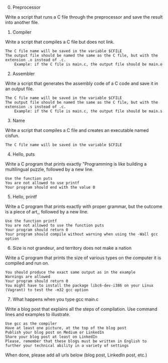 
0. Preprocessor

Write a script that runs a C file through the preprocessor and save the result into another file.


1. Compiler

Write a script that compiles a C file but does not link.

    The C file name will be saved in the variable $CFILE
    The output file should be named the same as the C file, but with the extension .o instead of .c.
        Example: if the C file is main.c, the output file should be main.o


2. Assembler

Write a script that generates the assembly code of a C code and save it in an output file.

    The C file name will be saved in the variable $CFILE
    The output file should be named the same as the C file, but with the extension .s instead of .c.
        Example: if the C file is main.c, the output file should be main.s


3. Name

Write a script that compiles a C file and creates an executable named cisfun.

    The C file name will be saved in the variable $CFILE


4. Hello, puts
	
Write a C program that prints exactly "Programming is like building a multilingual puzzle, followed by a new line.

    Use the function puts
    You are not allowed to use printf
    Your program should end with the value 0


5. Hello, printf

Write a C program that prints exactly with proper grammar, but the outcome is a piece of art,, followed by a new line.

    Use the function printf
    You are not allowed to use the function puts
    Your program should return 0
    Your program should compile without warning when using the -Wall gcc option


6. Size is not grandeur, and territory does not make a nation

Write a C program that prints the size of various types on the computer it is compiled and run on.

    You should produce the exact same output as in the example
    Warnings are allowed
    Your program should return 0
    You might have to install the package libc6-dev-i386 on your Linux (Vagrant) to test the -m32 gcc option


7. What happens when you type gcc main.c

Write a blog post that explains all the steps of compilation. Use command lines and examples to illustrate.

    Use gcc as the compiler
    Have at least one picture, at the top of the blog post
    Publish your blog post on Medium or LinkedIn
    Share your blog post at least on LinkedIn
    Please, remember that these blogs must be written in English to further your technical ability in a variety of settings

When done, please add all urls below (blog post, LinkedIn post, etc.)

